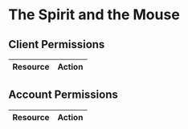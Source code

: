 # The Spirit and the Mouse


## Client Permissions
| Resource | Action |
| -------- | ------ |

## Account Permissions
| Resource | Action |
| -------- | ------ |

